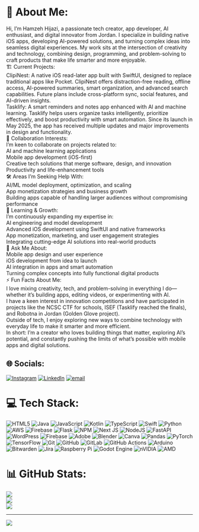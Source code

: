 # 💫 About Me:
Hi, I’m Hamzeh Hijazi, a passionate tech creator, app developer, AI enthusiast, and digital innovator from Jordan. I specialize in building native iOS apps, developing AI-powered solutions, and turning complex ideas into seamless digital experiences. My work sits at the intersection of creativity and technology, combining design, programming, and problem-solving to craft products that make life smarter and more enjoyable.<br>🏗️ Current Projects:<br>ClipiNest: A native iOS read-later app built with SwiftUI, designed to replace traditional apps like Pocket. ClipiNest offers distraction-free reading, offline access, AI-powered summaries, smart organization, and advanced search capabilities. Future plans include cross-platform sync, social features, and AI-driven insights.<br>Tasklify: A smart reminders and notes app enhanced with AI and machine learning. Tasklify helps users organize tasks intelligently, prioritize effectively, and boost productivity with smart automation. Since its launch in May 2025, the app has received multiple updates and major improvements in design and functionality.<br>🤝 Collaboration Interests:<br>I’m keen to collaborate on projects related to:<br>AI and machine learning applications<br>Mobile app development (iOS-first)<br>Creative tech solutions that merge software, design, and innovation<br>Productivity and life-enhancement tools<br>🛠️ Areas I’m Seeking Help With:<br>AI/ML model deployment, optimization, and scaling<br>App monetization strategies and business growth<br>Building apps capable of handling larger audiences without compromising performance<br>🌱 Learning & Growth:<br>I’m continuously expanding my expertise in:<br>AI engineering and model development<br>Advanced iOS development using SwiftUI and native frameworks<br>App monetization, marketing, and user engagement strategies<br>Integrating cutting-edge AI solutions into real-world products<br>💬 Ask Me About:<br>Mobile app design and user experience<br>iOS development from idea to launch<br>AI integration in apps and smart automation<br>Turning complex concepts into fully functional digital products<br>⚡ Fun Facts About Me:<br>I love mixing creativity, tech, and problem-solving in everything I do—whether it’s building apps, editing videos, or experimenting with AI.<br>I have a keen interest in innovation competitions and have participated in projects like the NCSC CTF for schools, ISEF (Tasklify reached the finals), and Robotna in Jordan (Golden Glove project).<br>Outside of tech, I enjoy exploring new ways to combine technology with everyday life to make it smarter and more efficient.<br>In short: I’m a creator who loves building things that matter, exploring AI’s potential, and constantly pushing the limits of what’s possible with mobile apps and digital solutions.


## 🌐 Socials:
[![Instagram](https://img.shields.io/badge/Instagram-%23E4405F.svg?logo=Instagram&logoColor=white)](https://instagram.com/Hamzeh_hijazi) [![LinkedIn](https://img.shields.io/badge/LinkedIn-%230077B5.svg?logo=linkedin&logoColor=white)](https://linkedin.com/in/www.linkedin.com/in/hbhijazi) [![email](https://img.shields.io/badge/Email-D14836?logo=gmail&logoColor=white)](mailto:hijazi@gmail.com) 

# 💻 Tech Stack:
![HTML5](https://img.shields.io/badge/html5-%23E34F26.svg?style=flat-square&logo=html5&logoColor=white) ![Java](https://img.shields.io/badge/java-%23ED8B00.svg?style=flat-square&logo=openjdk&logoColor=white) ![JavaScript](https://img.shields.io/badge/javascript-%23323330.svg?style=flat-square&logo=javascript&logoColor=%23F7DF1E) ![Kotlin](https://img.shields.io/badge/kotlin-%237F52FF.svg?style=flat-square&logo=kotlin&logoColor=white) ![TypeScript](https://img.shields.io/badge/typescript-%23007ACC.svg?style=flat-square&logo=typescript&logoColor=white) ![Swift](https://img.shields.io/badge/swift-F54A2A?style=flat-square&logo=swift&logoColor=white) ![Python](https://img.shields.io/badge/python-3670A0?style=flat-square&logo=python&logoColor=ffdd54) ![AWS](https://img.shields.io/badge/AWS-%23FF9900.svg?style=flat-square&logo=amazon-aws&logoColor=white) ![Firebase](https://img.shields.io/badge/firebase-%23039BE5.svg?style=flat-square&logo=firebase) ![Flask](https://img.shields.io/badge/flask-%23000.svg?style=flat-square&logo=flask&logoColor=white) ![NPM](https://img.shields.io/badge/NPM-%23CB3837.svg?style=flat-square&logo=npm&logoColor=white) ![Next JS](https://img.shields.io/badge/Next-black?style=flat-square&logo=next.js&logoColor=white) ![NodeJS](https://img.shields.io/badge/node.js-6DA55F?style=flat-square&logo=node.js&logoColor=white) ![FastAPI](https://img.shields.io/badge/FastAPI-005571?style=flat-square&logo=fastapi) ![WordPress](https://img.shields.io/badge/WordPress-%23117AC9.svg?style=flat-square&logo=WordPress&logoColor=white) ![Firebase](https://img.shields.io/badge/firebase-a08021?style=flat-square&logo=firebase&logoColor=ffcd34) ![Adobe](https://img.shields.io/badge/adobe-%23FF0000.svg?style=flat-square&logo=adobe&logoColor=white) ![Blender](https://img.shields.io/badge/blender-%23F5792A.svg?style=flat-square&logo=blender&logoColor=white) ![Canva](https://img.shields.io/badge/Canva-%2300C4CC.svg?style=flat-square&logo=Canva&logoColor=white) ![Pandas](https://img.shields.io/badge/pandas-%23150458.svg?style=flat-square&logo=pandas&logoColor=white) ![PyTorch](https://img.shields.io/badge/PyTorch-%23EE4C2C.svg?style=flat-square&logo=PyTorch&logoColor=white) ![TensorFlow](https://img.shields.io/badge/TensorFlow-%23FF6F00.svg?style=flat-square&logo=TensorFlow&logoColor=white) ![Git](https://img.shields.io/badge/git-%23F05033.svg?style=flat-square&logo=git&logoColor=white) ![GitHub](https://img.shields.io/badge/github-%23121011.svg?style=flat-square&logo=github&logoColor=white) ![GitLab](https://img.shields.io/badge/gitlab-%23181717.svg?style=flat-square&logo=gitlab&logoColor=white) ![GitHub Actions](https://img.shields.io/badge/github%20actions-%232671E5.svg?style=flat-square&logo=githubactions&logoColor=white) ![Arduino](https://img.shields.io/badge/-Arduino-00979D?style=flat-square&logo=Arduino&logoColor=white) ![Bitwarden](https://img.shields.io/badge/bitwarden-%23175DDC.svg?style=flat-square&logo=bitwarden&logoColor=white) ![Jira](https://img.shields.io/badge/jira-%230A0FFF.svg?style=flat-square&logo=jira&logoColor=white) ![Raspberry Pi](https://img.shields.io/badge/-Raspberry_Pi-C51A4A?style=flat-square&logo=Raspberry-Pi) ![Godot Engine](https://img.shields.io/badge/GODOT-%23FFFFFF.svg?style=flat-square&logo=godot-engine) ![nVIDIA](https://img.shields.io/badge/nVIDIA-%2376B900.svg?style=flat-square&logo=nVIDIA&logoColor=white) ![AMD](https://img.shields.io/badge/AMD-%23000000.svg?style=flat-square&logo=amd&logoColor=white)
# 📊 GitHub Stats:
![](https://github-readme-stats.vercel.app/api?username=HH2631&theme=dark&hide_border=false&include_all_commits=true&count_private=true)<br/>
![](https://nirzak-streak-stats.vercel.app/?user=HH2631&theme=dark&hide_border=false)<br/>
![](https://github-readme-stats.vercel.app/api/top-langs/?username=HH2631&theme=dark&hide_border=false&include_all_commits=true&count_private=true&layout=compact)

---
[![](https://visitcount.itsvg.in/api?id=HH2631&icon=0&color=0)](https://visitcount.itsvg.in)

<!-- Proudly created with GPRM ( https://gprm.itsvg.in ) -->
